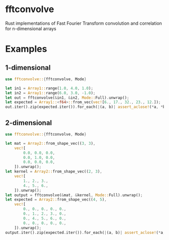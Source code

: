 # fftconvolve
Rust implementations of Fast Fourier Transform convolution and correlation for n-dimensional arrays

# Examples

## 1-dimensional
```rust
use fftconvolve::{fftconvolve, Mode}

let in1 = Array1::range(1.0, 4.0, 1.0);
let in2 = Array1::range(6.0, 3.0, -1.0);
let out = fftconvolve(&in1, &in2, Mode::Full).unwrap();
let expected = Array1::<f64>::from_vec(vec![6., 17., 32., 23., 12.]);
out.iter().zip(expected.iter()).for_each(|(a, b)| assert_aclose!(*a, *b, 1e-6));
```

## 2-dimensional
```rust
use fftconvolve::{fftconvolve, Mode}

let mat = Array2::from_shape_vec((3, 3), 
    vec![
        0.0, 0.0, 0.0,
        0.0, 1.0, 0.0,
        0.0, 0.0, 0.0,
    ]).unwrap();
let kernel = Array2::from_shape_vec((2, 3), 
    vec![
        1., 2., 3., 
        4., 5., 6.,
    ]).unwrap();
let output = fftconvolve(&mat, &kernel, Mode::Full).unwrap();
let expected = Array2::from_shape_vec((4, 5), 
    vec![
        0., 0., 0., 0., 0., 
        0., 1., 2., 3., 0., 
        0., 4., 5., 6., 0.,
        0., 0., 0., 0., 0.,  
    ]).unwrap();
output.iter().zip(expected.iter()).for_each(|(a, b)| assert_aclose!(*a, *b, 1e-6));
```
